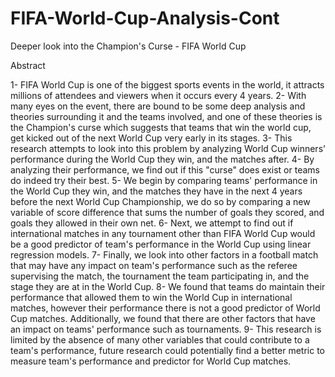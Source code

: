 # FIFA-World-Cup-Analysis-Cont
Deeper look into the Champion's Curse - FIFA World Cup

Abstract

1- FIFA World Cup is one of the biggest sports events in the world, it attracts millions of attendees and viewers when it occurs every 4 years. 
2- With many eyes on the event, there are bound to be some deep analysis and theories surrounding it and the teams involved, and one of these theories is the Champion's curse which suggests that teams that win the world cup, get kicked out of the next World Cup very early in its stages. 
3- This research attempts to look into this problem by analyzing World Cup winners’ performance during the World Cup they win, and the matches after. 
4- By analyzing their performance, we find out if this "curse" does exist or teams do indeed try their best. 
5- We begin by comparing teams' performance in the World Cup they win, and the matches they have in the next 4 years before the next World Cup Championship, we do so by comparing a new variable of score difference that sums the number of goals they scored, and goals they allowed in their own net. 
6- Next, we attempt to find out if international matches in any tournament other than FIFA World Cup would be a good predictor of team's performance in the World Cup using linear regression models. 
7- Finally, we look into other factors in a football match that may have any impact on team's performance such as the referee supervising the match, the tournament the team participating in, and the stage they are at in the World Cup. 
8- We found that teams do maintain their performance that allowed them to win the World Cup in international matches, however their performance there is not a good predictor of World Cup matches. Additionally, we found that there are other factors that have an impact on teams' performance such as tournaments. 
9- This research is limited by the absence of many other variables that could contribute to a team's performance, future research could potentially find a better metric to measure team's performance and predictor for World Cup matches.

